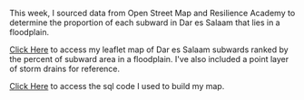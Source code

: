 This week, I sourced data from Open Street Map and Resilience Academy to determine the proportion of each subward in Dar es Salaam that lies in a floodplain.

[Click Here](dsmmap/index.html) to access my leaflet map of Dar es Salaam subwards ranked by the percent of subward area in a floodplain. I've also included a point layer of storm drains for reference. 

[Click Here](lab06.sql) to access the sql code I used to build my map. 


